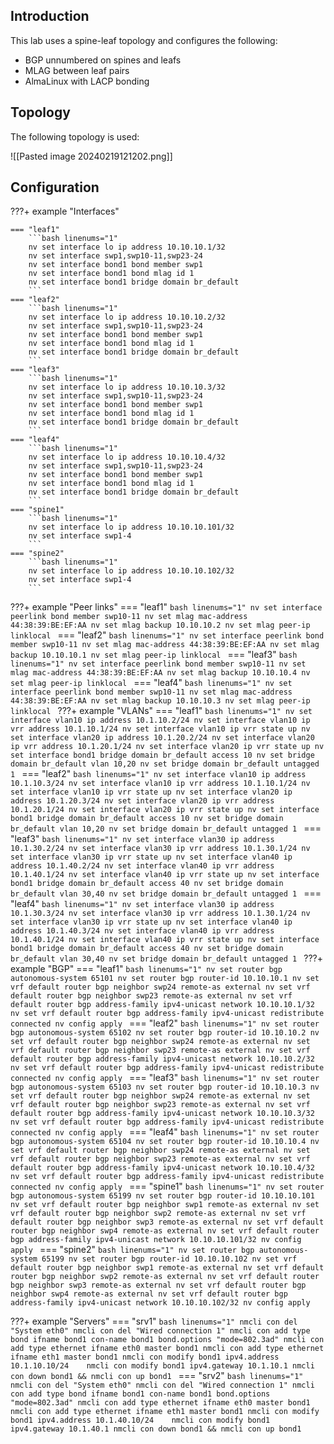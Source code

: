 ## Introduction
This lab uses a spine-leaf topology and configures the following:

- BGP unnumbered on spines and leafs 
- MLAG between leaf pairs
- AlmaLinux with LACP bonding
## Topology
The following topology is used:

![[Pasted image 20240219121202.png]]
## Configuration
???+ example "Interfaces"

	=== "leaf1"
		```bash linenums="1"
		nv set interface lo ip address 10.10.10.1/32
		nv set interface swp1,swp10-11,swp23-24
		nv set interface bond1 bond member swp1
		nv set interface bond1 bond mlag id 1
		nv set interface bond1 bridge domain br_default
		```
	=== "leaf2"
		```bash linenums="1"
		nv set interface lo ip address 10.10.10.2/32
		nv set interface swp1,swp10-11,swp23-24
		nv set interface bond1 bond member swp1
		nv set interface bond1 bond mlag id 1
		nv set interface bond1 bridge domain br_default
		```
	=== "leaf3"
		```bash linenums="1"
		nv set interface lo ip address 10.10.10.3/32
		nv set interface swp1,swp10-11,swp23-24
		nv set interface bond1 bond member swp1
		nv set interface bond1 bond mlag id 1
		nv set interface bond1 bridge domain br_default
		```
	=== "leaf4"
		```bash linenums="1"
		nv set interface lo ip address 10.10.10.4/32
		nv set interface swp1,swp10-11,swp23-24
		nv set interface bond1 bond member swp1
		nv set interface bond1 bond mlag id 1
		nv set interface bond1 bridge domain br_default
		```
	=== "spine1"
		```bash linenums="1"
		nv set interface lo ip address 10.10.10.101/32
		nv set interface swp1-4
		```
	=== "spine2"
		```bash linenums="1"
		nv set interface lo ip address 10.10.10.102/32
		nv set interface swp1-4
		```
???+ example "Peer links"
	=== "leaf1"
		```bash linenums="1"
		nv set interface peerlink bond member swp10-11
		nv set mlag mac-address 44:38:39:BE:EF:AA
		nv set mlag backup 10.10.10.2
		nv set mlag peer-ip linklocal
		```
	=== "leaf2"
		```bash linenums="1"
		nv set interface peerlink bond member swp10-11
		nv set mlag mac-address 44:38:39:BE:EF:AA
		nv set mlag backup 10.10.10.1
		nv set mlag peer-ip linklocal
		```
	=== "leaf3"
		```bash linenums="1"
		nv set interface peerlink bond member swp10-11
		nv set mlag mac-address 44:38:39:BE:EF:AA
		nv set mlag backup 10.10.10.4
		nv set mlag peer-ip linklocal
		```
	=== "leaf4"
		```bash linenums="1"
		nv set interface peerlink bond member swp10-11
		nv set mlag mac-address 44:38:39:BE:EF:AA
		nv set mlag backup 10.10.10.3
		nv set mlag peer-ip linklocal
		```
???+ example "VLANs"
	=== "leaf1"
		```bash linenums="1"
		nv set interface vlan10 ip address 10.1.10.2/24
		nv set interface vlan10 ip vrr address 10.1.10.1/24
		nv set interface vlan10 ip vrr state up
		nv set interface vlan20 ip address 10.1.20.2/24
		nv set interface vlan20 ip vrr address 10.1.20.1/24
		nv set interface vlan20 ip vrr state up
		nv set interface bond1 bridge domain br_default access 10
		nv set bridge domain br_default vlan 10,20
		nv set bridge domain br_default untagged 1
		```
	=== "leaf2"
		```bash linenums="1"
		nv set interface vlan10 ip address 10.1.10.3/24
		nv set interface vlan10 ip vrr address 10.1.10.1/24
		nv set interface vlan10 ip vrr state up
		nv set interface vlan20 ip address 10.1.20.3/24
		nv set interface vlan20 ip vrr address 10.1.20.1/24
		nv set interface vlan20 ip vrr state up
		nv set interface bond1 bridge domain br_default access 10
		nv set bridge domain br_default vlan 10,20
		nv set bridge domain br_default untagged 1
		```
	=== "leaf3"
		```bash linenums="1"
		nv set interface vlan30 ip address 10.1.30.2/24
		nv set interface vlan30 ip vrr address 10.1.30.1/24
		nv set interface vlan30 ip vrr state up
		nv set interface vlan40 ip address 10.1.40.2/24
		nv set interface vlan40 ip vrr address 10.1.40.1/24
		nv set interface vlan40 ip vrr state up
		nv set interface bond1 bridge domain br_default access 40
		nv set bridge domain br_default vlan 30,40
		nv set bridge domain br_default untagged 1
		```
	=== "leaf4"
		```bash linenums="1"
		nv set interface vlan30 ip address 10.1.30.3/24
		nv set interface vlan30 ip vrr address 10.1.30.1/24
		nv set interface vlan30 ip vrr state up
		nv set interface vlan40 ip address 10.1.40.3/24
		nv set interface vlan40 ip vrr address 10.1.40.1/24
		nv set interface vlan40 ip vrr state up
		nv set interface bond1 bridge domain br_default access 40
		nv set bridge domain br_default vlan 30,40
		nv set bridge domain br_default untagged 1
		```
???+ example "BGP"
	=== "leaf1"
		```bash linenums="1"
		nv set router bgp autonomous-system 65101
		nv set router bgp router-id 10.10.10.1
		nv set vrf default router bgp neighbor swp24 remote-as external
		nv set vrf default router bgp neighbor swp23 remote-as external
		nv set vrf default router bgp address-family ipv4-unicast network 10.10.10.1/32
		nv set vrf default router bgp address-family ipv4-unicast redistribute connected
		nv config apply
		```
	=== "leaf2"
		```bash linenums="1"
		nv set router bgp autonomous-system 65102
		nv set router bgp router-id 10.10.10.2
		nv set vrf default router bgp neighbor swp24 remote-as external
		nv set vrf default router bgp neighbor swp23 remote-as external
		nv set vrf default router bgp address-family ipv4-unicast network 10.10.10.2/32
		nv set vrf default router bgp address-family ipv4-unicast redistribute connected
		nv config apply
		```
	=== "leaf3"
		```bash linenums="1"
		nv set router bgp autonomous-system 65103
		nv set router bgp router-id 10.10.10.3
		nv set vrf default router bgp neighbor swp24 remote-as external
		nv set vrf default router bgp neighbor swp23 remote-as external
		nv set vrf default router bgp address-family ipv4-unicast network 10.10.10.3/32
		nv set vrf default router bgp address-family ipv4-unicast redistribute connected
		nv config apply
		```
	=== "leaf4"
		```bash linenums="1"
		nv set router bgp autonomous-system 65104
		nv set router bgp router-id 10.10.10.4
		nv set vrf default router bgp neighbor swp24 remote-as external
		nv set vrf default router bgp neighbor swp23 remote-as external
		nv set vrf default router bgp address-family ipv4-unicast network 10.10.10.4/32
		nv set vrf default router bgp address-family ipv4-unicast redistribute connected
		nv config apply
		```
	=== "spine1"
		```bash linenums="1"
		nv set router bgp autonomous-system 65199
		nv set router bgp router-id 10.10.10.101
		nv set vrf default router bgp neighbor swp1 remote-as external
		nv set vrf default router bgp neighbor swp2 remote-as external
		nv set vrf default router bgp neighbor swp3 remote-as external
		nv set vrf default router bgp neighbor swp4 remote-as external
		nv set vrf default router bgp address-family ipv4-unicast network 10.10.10.101/32
		nv config apply
		```
	=== "spine2"
		```bash linenums="1"
		nv set router bgp autonomous-system 65199
		nv set router bgp router-id 10.10.10.102
		nv set vrf default router bgp neighbor swp1 remote-as external
		nv set vrf default router bgp neighbor swp2 remote-as external
		nv set vrf default router bgp neighbor swp3 remote-as external
		nv set vrf default router bgp neighbor swp4 remote-as external
		nv set vrf default router bgp address-family ipv4-unicast network 10.10.10.102/32
		nv config apply
		```

???+ example "Servers"
	=== "srv1"
		```bash linenums="1"
		nmcli con del "System eth0"
		nmcli con del "Wired connection 1"
		nmcli con add type bond ifname bond1 con-name bond1 bond.options "mode=802.3ad"
		nmcli con add type ethernet ifname eth0 master bond1
		nmcli con add type ethernet ifname eth1 master bond1
		nmcli con modify bond1 ipv4.address 10.1.10.10/24	
		nmcli con modify bond1 ipv4.gateway 10.1.10.1
		nmcli con down bond1 && nmcli con up bond1
		```
	=== "srv2"
		```bash linenums="1"
		nmcli con del "System eth0"
		nmcli con del "Wired connection 1"
		nmcli con add type bond ifname bond1 con-name bond1 bond.options "mode=802.3ad"
		nmcli con add type ethernet ifname eth0 master bond1
		nmcli con add type ethernet ifname eth1 master bond1
		nmcli con modify bond1 ipv4.address 10.1.40.10/24	
		nmcli con modify bond1 ipv4.gateway 10.1.40.1
		nmcli con down bond1 && nmcli con up bond1
		```
	
